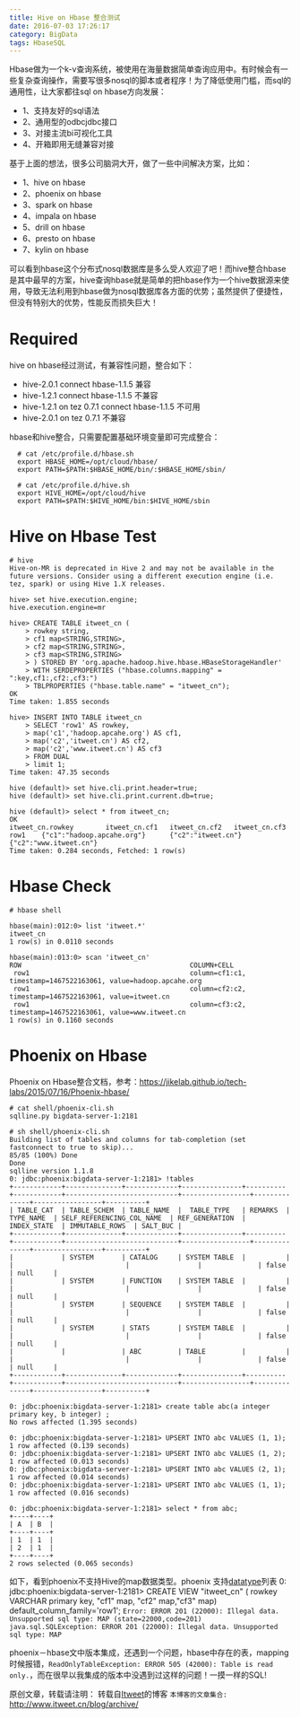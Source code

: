 ```yaml
---
title: Hive on Hbase 整合测试
date: 2016-07-03 17:26:17
category: BigData
tags: HbaseSQL
---
```

Hbase做为一个k-v查询系统，被使用在海量数据简单查询应用中。有时候会有一些复杂查询操作，需要写很多nosql的脚本或者程序！为了降低使用门槛，而sql的通用性，让大家都往sql on hbase方向发展： 
    
   * 1、支持友好的sql语法
   * 2、通用型的odbcjdbc接口
   * 3、对接主流bi可视化工具
   * 4、开箱即用无缝兼容对接

基于上面的想法，很多公司脑洞大开，做了一些中间解决方案，比如：
    
   * 1、hive on hbase 
   * 2、phoenix on hbase 
   * 3、spark on hbase  
   * 4、impala on hbase 
   * 5、drill on hbase 
   * 6、presto on hbase 
   * 7、kylin on hbase 

可以看到hbase这个分布式nosql数据库是多么受人欢迎了吧！而hive整合hbase是其中最早的方案，hive查询hbase就是简单的把hbase作为一个hive数据源来使用，导致无法利用到hbase做为nosql数据库各方面的优势；虽然提供了便捷性，但没有特别大的优势，性能反而损失巨大！

# Required
  hive on hbase经过测试，有兼容性问题，整合如下：
  + hive-2.0.1 connect hbase-1.1.5 兼容
  + hive-1.2.1 connect hbase-1.1.5 不兼容
  + hive-1.2.1 on tez 0.7.1 connect hbase-1.1.5 不可用
  + hive-2.0.1 on tez 0.7.1 不兼容
  
  hbase和hive整合，只需要配置基础环境变量即可完成整合：
  ```
    # cat /etc/profile.d/hbase.sh 
    export HBASE_HOME=/opt/cloud/hbase/
    export PATH=$PATH:$HBASE_HOME/bin/:$HBASE_HOME/sbin/

    # cat /etc/profile.d/hive.sh 
    export HIVE_HOME=/opt/cloud/hive
    export PATH=$PATH:$HIVE_HOME/bin:$HIVE_HOME/sbin
  ```

# Hive on Hbase Test
```
# hive
Hive-on-MR is deprecated in Hive 2 and may not be available in the future versions. Consider using a different execution engine (i.e. tez, spark) or using Hive 1.X releases.

hive> set hive.execution.engine;
hive.execution.engine=mr

hive> CREATE TABLE itweet_cn (
    > rowkey string,
    > cf1 map<STRING,STRING>,
    > cf2 map<STRING,STRING>,
    > cf3 map<STRING,STRING>
    > ) STORED BY 'org.apache.hadoop.hive.hbase.HBaseStorageHandler'
    > WITH SERDEPROPERTIES ("hbase.columns.mapping" = ":key,cf1:,cf2:,cf3:")
    > TBLPROPERTIES ("hbase.table.name" = "itweet_cn");
OK
Time taken: 1.855 seconds

hive> INSERT INTO TABLE itweet_cn
    > SELECT 'row1' AS rowkey,
    > map('c1','hadoop.apcahe.org') AS cf1,
    > map('c2','itweet.cn') AS cf2,
    > map('c2','www.itweet.cn') AS cf3 
    > FROM DUAL 
    > limit 1;
Time taken: 47.35 seconds

hive (default)> set hive.cli.print.header=true;
hive (default)> set hive.cli.print.current.db=true;

hive (default)> select * from itweet_cn;
OK
itweet_cn.rowkey        itweet_cn.cf1   itweet_cn.cf2   itweet_cn.cf3
row1    {"c1":"hadoop.apcahe.org"}      {"c2":"itweet.cn"}      {"c2":"www.itweet.cn"}
Time taken: 0.284 seconds, Fetched: 1 row(s)
```

# Hbase Check
```
# hbase shell

hbase(main):012:0> list 'itweet.*'
itweet_cn                                                                 
1 row(s) in 0.0110 seconds

hbase(main):013:0> scan 'itweet_cn'
ROW                                          COLUMN+CELL                                                                                                                      
 row1                                        column=cf1:c1, timestamp=1467522163061, value=hadoop.apcahe.org                                                                  
 row1                                        column=cf2:c2, timestamp=1467522163061, value=itweet.cn                                                                          
 row1                                        column=cf3:c2, timestamp=1467522163061, value=www.itweet.cn                                                                      
1 row(s) in 0.1160 seconds
```

# Phoenix on Hbase
 Phoenix on Hbase整合文档，参考：https://jikelab.github.io/tech-labs/2015/07/16/Phoenix-hbase/
```
# cat shell/phoenix-cli.sh 
sqlline.py bigdata-server-1:2181

# sh shell/phoenix-cli.sh 
Building list of tables and columns for tab-completion (set fastconnect to true to skip)...
85/85 (100%) Done
Done
sqlline version 1.1.8
0: jdbc:phoenix:bigdata-server-1:2181> !tables
+------------+--------------+-------------+---------------+----------+------------+----------------------------+-----------------+--------------+-----------------+----------+
| TABLE_CAT  | TABLE_SCHEM  | TABLE_NAME  |  TABLE_TYPE   | REMARKS  | TYPE_NAME  | SELF_REFERENCING_COL_NAME  | REF_GENERATION  | INDEX_STATE  | IMMUTABLE_ROWS  | SALT_BUC |
+------------+--------------+-------------+---------------+----------+------------+----------------------------+-----------------+--------------+-----------------+----------+
|            | SYSTEM       | CATALOG     | SYSTEM TABLE  |          |            |                            |                 |              | false           | null     |
|            | SYSTEM       | FUNCTION    | SYSTEM TABLE  |          |            |                            |                 |              | false           | null     |
|            | SYSTEM       | SEQUENCE    | SYSTEM TABLE  |          |            |                            |                 |              | false           | null     |
|            | SYSTEM       | STATS       | SYSTEM TABLE  |          |            |                            |                 |              | false           | null     |
|            |              | ABC         | TABLE         |          |            |                            |                 |              | false           | null     |
+------------+--------------+-------------+---------------+----------+------------+----------------------------+-----------------+--------------+-----------------+----------+

0: jdbc:phoenix:bigdata-server-1:2181> create table abc(a integer primary key, b integer) ; 
No rows affected (1.395 seconds)

0: jdbc:phoenix:bigdata-server-1:2181> UPSERT INTO abc VALUES (1, 1); 
1 row affected (0.139 seconds)
0: jdbc:phoenix:bigdata-server-1:2181> UPSERT INTO abc VALUES (1, 2); 
1 row affected (0.013 seconds)
0: jdbc:phoenix:bigdata-server-1:2181> UPSERT INTO abc VALUES (2, 1); 
1 row affected (0.014 seconds)
0: jdbc:phoenix:bigdata-server-1:2181> UPSERT INTO abc VALUES (1, 1); 
1 row affected (0.016 seconds)

0: jdbc:phoenix:bigdata-server-1:2181> select * from abc;
+----+----+
| A  | B  |
+----+----+
| 1  | 1  |
| 2  | 1  |
+----+----+
2 rows selected (0.065 seconds)
```

如下，看到phoenix不支持Hive的map数据类型。phoenix 支持[datatype](http://phoenix.apache.org/language/datatypes.html)列表
0: jdbc:phoenix:bigdata-server-1:2181>  CREATE VIEW "itweet_cn" ( rowkey VARCHAR primary key, "cf1" map, "cf2" map,"cf3" map) default_column_family='row1';
`Error: ERROR 201 (22000): Illegal data. Unsupported sql type: MAP (state=22000,code=201)`
`java.sql.SQLException: ERROR 201 (22000): Illegal data. Unsupported sql type: MAP`

phoenix－hbase文中版本集成，还遇到一个问题，hbase中存在的表，mapping时候报错，`ReadOnlyTableException: ERROR 505 (42000): Table is read only.`，而在很早以我集成的版本中没遇到过这样的问题！一摸一样的SQL!

原创文章，转载请注明： 转载自[Itweet](http://www.itweet.cn)的博客
`本博客的文章集合:` http://www.itweet.cn/blog/archive/
